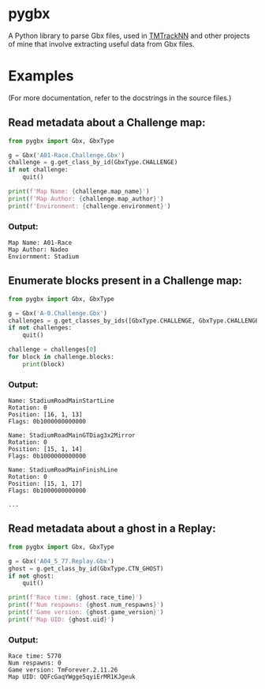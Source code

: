 # pygbx
A Python library to parse Gbx files, used in [TMTrackNN](https://github.com/donadigo/TMTrackNN) and other projects of mine that involve extracting
useful data from Gbx files.

# Examples
(For more documentation, refer to the docstrings in the source files.)

## Read metadata about a Challenge map:
```python
from pygbx import Gbx, GbxType

g = Gbx('A01-Race.Challenge.Gbx')
challenge = g.get_class_by_id(GbxType.CHALLENGE)
if not challenge:
    quit()

print(f'Map Name: {challenge.map_name}')
print(f'Map Author: {challenge.map_author}')
print(f'Environment: {challenge.environment}')
```

### Output:
```
Map Name: A01-Race
Map Author: Nadeo
Enviornment: Stadium
```

## Enumerate blocks present in a Challenge map:
```python
from pygbx import Gbx, GbxType

g = Gbx('A-0.Challenge.Gbx')
challenges = g.get_classes_by_ids([GbxType.CHALLENGE, GbxType.CHALLENGE_OLD])
if not challenges:
    quit()

challenge = challenges[0]
for block in challenge.blocks:
    print(block)
```

### Output:
```
Name: StadiumRoadMainStartLine
Rotation: 0
Position: [16, 1, 13]
Flags: 0b1000000000000

Name: StadiumRoadMainGTDiag3x2Mirror
Rotation: 0
Position: [15, 1, 14]
Flags: 0b1000000000000

Name: StadiumRoadMainFinishLine
Rotation: 0
Position: [15, 1, 17]
Flags: 0b1000000000000

...
```

## Read metadata about a ghost in a Replay:
```python
from pygbx import Gbx, GbxType

g = Gbx('A04_5_77.Replay.Gbx')
ghost = g.get_class_by_id(GbxType.CTN_GHOST)
if not ghost:
    quit()

print(f'Race time: {ghost.race_time}')
print(f'Num respawns: {ghost.num_respawns}')
print(f'Game version: {ghost.game_version}')
print(f'Map UID: {ghost.uid}')
```

### Output:
```
Race time: 5770
Num respawns: 0
Game version: TmForever.2.11.26
Map UID: QQFcGaqYWgge5qyiErMR1KJgeuk
```
